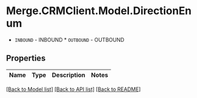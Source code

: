 # Merge.CRMClient.Model.DirectionEnum
* `INBOUND` - INBOUND * `OUTBOUND` - OUTBOUND

## Properties

Name | Type | Description | Notes
------------ | ------------- | ------------- | -------------

[[Back to Model list]](../README.md#documentation-for-models) [[Back to API list]](../README.md#documentation-for-api-endpoints) [[Back to README]](../README.md)

